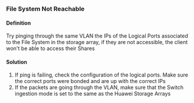 ### File System Not Reachable
#### Definition
Try pinging through the same VLAN the IPs of the Logical Ports associated to the File System in the storage array, if they are not accessible, the client won't be able to access their Shares
#### Solution
1. If ping is failing, check the configuration of the logical ports. Make sure the correct ports were bonded and are up with the correct IPs
2. If the packets are going through the VLAN, make sure that the Switch ingestion mode is set to the same as the Huawei Storage Arrays